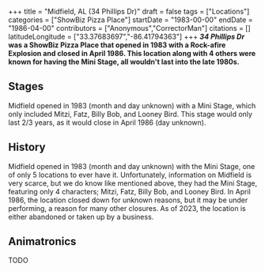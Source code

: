 +++
title = "Midfield, AL (34 Phillips Dr)"
draft = false
tags = ["Locations"]
categories = ["ShowBiz Pizza Place"]
startDate = "1983-00-00"
endDate = "1986-04-00"
contributors = ["Anonymous","CorrectorMan"]
citations = []
latitudeLongitude = ["33.37683697","-86.41794363"]
+++
***34 Phillips Dr* was a ShowBiz Pizza Place that opened in 1983 with a Rock-afire Explosion and closed in April 1986. This location along with 4 others were known for having the Mini Stage, all wouldn't last into the late 1980s.**

## Stages

Midfield opened in 1983 (month and day unknown) with a Mini Stage, which only included Mitzi, Fatz, Billy Bob, and Looney Bird. This stage would only last 2/3 years, as it would close in April 1986 (day unknown).

## History

Midfield opened in 1983 (month and day unknown) with the Mini Stage, one of only 5 locations to ever have it. Unfortunately, information on Midfield is very scarce, but we do know like mentioned above, they had the Mini Stage, featuring only 4 characters; Mitzi, Fatz, Billy Bob, and Looney Bird. In April 1986, the location closed down for unknown reasons, but it may be under performing, a reason for many other closures. As of 2023, the location is either abandoned or taken up by a business.

## Animatronics

TODO

